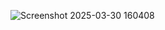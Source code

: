 


![Screenshot 2025-03-30 160408](https://github.com/user-attachments/assets/b3cba262-8033-423c-88ee-7894db7740fd)
